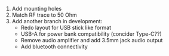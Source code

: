 1. Add mounting holes
1. Match RF trace to 50 Ohm
1. Add another branch in development:
   * Redo layout for USB stick like format
   * USB-A for power bank compatibility (concider Type-C??)
   * Remove audio amplifier and add 3.5mm jack audio output
   * Add bluetooth connectivity 
